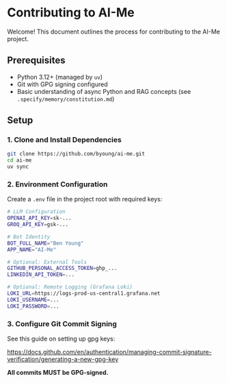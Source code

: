 # Contributing to AI-Me

Welcome! This document outlines the process for contributing to the AI-Me project.

## Prerequisites

- Python 3.12+ (managed by `uv`)
- Git with GPG signing configured
- Basic understanding of async Python and RAG concepts (see `.specify/memory/constitution.md`)

## Setup

### 1. Clone and Install Dependencies

```bash
git clone https://github.com/byoung/ai-me.git
cd ai-me
uv sync
```

### 2. Environment Configuration

Create a `.env` file in the project root with required keys:

```bash
# LLM Configuration
OPENAI_API_KEY=sk-...
GROQ_API_KEY=gsk-...

# Bot Identity
BOT_FULL_NAME="Ben Young"
APP_NAME="AI-Me"

# Optional: External Tools
GITHUB_PERSONAL_ACCESS_TOKEN=ghp_...
LINKEDIN_API_TOKEN=...

# Optional: Remote Logging (Grafana Loki)
LOKI_URL=https://logs-prod-us-central1.grafana.net
LOKI_USERNAME=...
LOKI_PASSWORD=...
```

### 3. Configure Git Commit Signing

See this guide on setting up gpg keys:

https://docs.github.com/en/authentication/managing-commit-signature-verification/generating-a-new-gpg-key


**All commits MUST be GPG-signed.**
